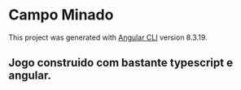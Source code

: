 # Campo Minado

This project was generated with [Angular CLI](https://github.com/angular/angular-cli) version 8.3.19.

## Jogo construido com bastante typescript e angular.
